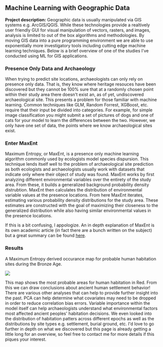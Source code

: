 ## Machine Learning with Geographic Data

**Project description:** Geographic data is usually manipulated via GIS systems e.g. ArcGIS/QGIS. While these technologies provide a realtively user friendly GUI for visual manipulation of vectors, rasters, and images, analysis is limited to out of the box algorithms and methodologies. By moving GIS data into a pure programming environment we are able to use exponentially more investigatory tools including cutting edge machine learning techniques. Below is a brief overview of one of the studies I've conducted using ML for GIS applications. 

### Presence Only Data and Archaeology

When trying to predict site locations, archaeologists can only rely on presence only data. That is, they know where heritage resouces have been discovered but they cannot be 100% sure that at a randomly chosen point within their study area there doesn't exist an, as of yet, undiscovered archaeological site. This presents a problem for those familiar with machine learning. Common techniques like GLM, Random Forrest, XGBoost, etc. require that their input be divided into categories. For example, for simple image classification you might submit a set of pictures of dogs and one of cats for your model to learn the differences between the two. However, we only have one set of data, the points where we know archaeological sites exist.

### Enter MaxEnt

Maximum Entropy, or MaxEnt, is a presence only machine learning algorithm commonly used by ecologists model species dispursion. This technique lends itself well to the problem of archaeological site prediction as both ecologists and archaeologists usually work with datasets that indicate only where their object of study was found. MaxEnt works by first analyzing different environmental variables over the entirety of the study area. From these, it builds a generalized background probability density distrubtion. MaxEnt then calculates the distribution of environmental variable values at the presence locations. From here MaxEnt iterates, estimating various probability density distributions for the study area. These estimates are constructed with the goal of maximizing their closeness to the generalized distribution while also having similar environmental values in the presence locations.

If this is a bit confusing, I appologize. An in depth explanation of MaxEnt is its own academic article (in fact there are a bunch written on the subject) but a great summary can be found [here](https://support.bccvl.org.au/support/solutions/articles/6000083216-maxent).

### Results

A Maximum Entropy derived occurance map for probable human habitation sites during the Bronze Age.

<img src="images/ME_MAP.png?raw=true"/>

This map shows the most probable areas for human habitation in Red. From this we can draw conclusions about ancient human settlement behavior! There are various other analyses that can help to provide further insight into the past. PCA can help determine what covariates may need to be dropped in order to reduce correlation bias errors. Variable importance within the model itself can help archaeologists understand what environmental factors most affected ancient peoples' habitation decisions. We even looked into the distribution of habitation patters across different epochs as well as the distributions by site types e.g. settlement, burial ground, etc. I'd love to go further in depth on what we discovered but this page is already getting a little long for an overview, so feel free to contact me for more details if this piques your interest. 

